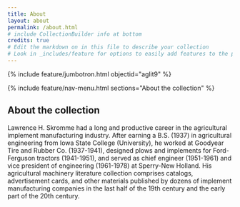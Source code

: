 ```yaml
---
title: About
layout: about
permalink: /about.html
# include CollectionBuilder info at bottom
credits: true
# Edit the markdown on in this file to describe your collection
# Look in _includes/feature for options to easily add features to the page
---
```


{% include feature/jumbotron.html objectid="aglit9" %} 

{% include feature/nav-menu.html sections="About the collection" %}

## About the collection

Lawrence H. Skromme had a long and productive career in the agricultural implement manufacturing industry. After earning a B.S. (1937) in agricultural engineering from Iowa State College (University), he worked at Goodyear Tire and Rubber Co. (1937-1941), designed plows and implements for Ford-Ferguson tractors (1941-1951), and served as chief engineer (1951-1961) and vice president of engineering (1961-1978) at Sperry-New Holland. His agricultural machinery literature collection comprises catalogs, advertisement cards, and other materials published by dozens of implement manufacturing companies in the last half of the 19th century and the early part of the 20th century.